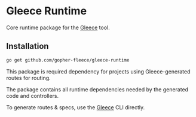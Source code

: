 # Gleece Runtime

Core runtime package for the [Gleece](https://github.com/gopher-fleece/gleece) tool.

## Installation

```bash
go get github.com/gopher-fleece/gleece-runtime
```

This package is required dependency for projects using Gleece-generated routes for routing.

The package contains all runtime dependencies needed by the generated code and controllers.

To generate routes & specs, use the [Gleece](https://github.com/gopher-fleece/gleece) CLI directly.
